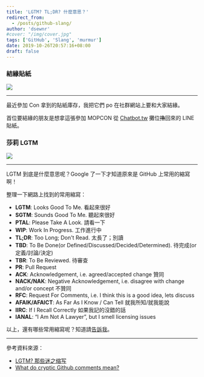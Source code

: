 ```yaml
---
title: 'LGTM? TL;DR? 什麼意思？'
redirect_from:
  - /posts/github-slang/
author: 'dsewnr'
#cover: "/img/cover.jpg"
tags: ['GitHub', 'Slang', 'murmur']
date: 2019-10-26T20:57:16+08:00
draft: false
---
```


### 結緣貼紙

![](/images/github-slang-0.jpg)

---

最近參加 Con 拿到的貼紙庫存，我把它們 po 在社群網站上要和大家結緣。

首位要結緣的朋友是想拿這張參加 MOPCON 從 [Chatbot.tw](http://chatbot.tw) 攤位~~擼~~回來的 LINE 貼紙。

### 莎莉 LGTM

![](/images/github-slang-1.jpg)

---

LGTM 到底是什麼意思呢？Google 了一下才知道原來是 GitHub 上常用的縮寫啊！

整理一下網路上找到的常用縮寫：

- **LGTM**: Looks Good To Me. 看起來很好
- **SGTM**: Sounds Good To Me. 聽起來很好
- **PTAL**: Please Take A Look. 請看一下
- **WIP**: Work In Progress. 工作進行中
- **TL;DR**: Too Long; Don't Read. 太長了；別讀
- **TBD**: To Be Done(or Defined/Discussed/Decided/Determined). 待完成(or 定義/討論/決定)
- **TBR**: To Be Reviewed. 待審查
- **PR**: Pull Request
- **ACK**: Acknowledgement, i.e. agreed/accepted change 贊同
- **NACK/NAK**: Negative Acknowledgement, i.e. disagree with change and/or concept 不贊同
- **RFC**: Request For Comments, i.e. I think this is a good idea, lets discuss
- **AFAIK/AFAICT**: As Far As I Know / Can Tell 就我所知/就我能說
- **IIRC**: If I Recall Correctly 如果我記的沒錯的話
- **IANAL**: “I Am Not A Lawyer”, but I smell licensing issues

以上，還有哪些常用縮寫呢？知道請[告訴我](mailto:hello@p3t.lu)。

---

參考資料來源：
- [LGTM? 那些迷之缩写](https://farer.org/2017/03/01/code-review-acronyms/)
- [What do cryptic Github comments mean?](https://www.freecodecamp.org/news/what-do-cryptic-github-comments-mean-9c1912bcc0a4/)
